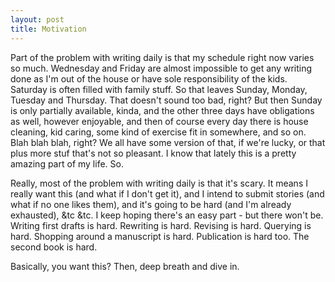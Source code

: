 ```yaml
---
layout: post
title: Motivation
---
```


Part of the problem with writing daily is that my schedule right now varies so much. Wednesday and Friday are almost impossible to get any writing done as I'm out of the house or have sole responsibility of the kids. Saturday is often filled with family stuff. So that leaves Sunday, Monday, Tuesday and Thursday. That doesn't sound too bad, right? But then Sunday is only partially available, kinda, and the other three days have obligations as well, however enjoyable, and then of course every day there is house cleaning, kid caring, some kind of exercise fit in somewhere, and so on. Blah blah blah, right? We all have some version of that, if we're lucky, or that plus more stuf that's not so pleasant. I know that lately this is a pretty amazing part of my life. So. 

Really, most of the problem with writing daily is that it's scary. It means I really want this (and what if I don't get it), and I intend to submit stories (and what if no one likes them), and it's going to be hard (and I'm already exhausted), &tc &tc. I keep hoping there's an easy part - but there won't be. Writing first drafts is hard. Rewriting is hard. Revising is hard. Querying is hard. Shopping around a manuscript is hard. Publication is hard too. The second book is hard. 

Basically, you want this? Then, deep breath and dive in. 